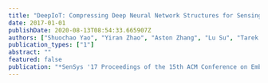```yaml
---
title: "DeepIoT: Compressing Deep Neural Network Structures for Sensing Systems with a Compressor-Critic Framework"
date: 2017-01-01
publishDate: 2020-08-13T08:54:33.665907Z
authors: ["Shuochao Yao", "Yiran Zhao", "Aston Zhang", "Lu Su", "Tarek Abdelzaher"]
publication_types: ["1"]
abstract: ""
featured: false
publication: "*SenSys '17 Proceedings of the 15th ACM Conference on Embedded Network Sensor Systems*"
---
```


